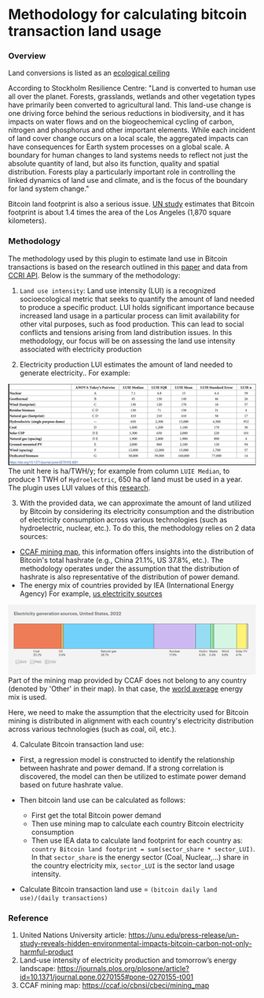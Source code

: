 # Methodology for calculating bitcoin transaction land usage

### Overview

Land conversions is listed as an [ecological ceiling](https://guides.co/g/doughnut-economy/170288)

According to Stockholm Resilience Centre: "Land is converted to human use all over the planet.
Forests, grasslands, wetlands and other vegetation types have primarily been converted to agricultural land.
This land-use change is one driving force behind the serious reductions in biodiversity, and it has impacts on
water flows and on the biogeochemical cycling of carbon, nitrogen and phosphorus and other important elements.
While each incident of land cover change occurs on a local scale, the aggregated impacts can have consequences for
Earth system processes on a global scale. A boundary for human changes to land systems needs to reflect not just
the absolute quantity of land, but also its function, quality and spatial distribution. Forests play a particularly
important role in controlling the linked dynamics of land use and climate, and is the focus of the boundary for land
system change."

Bitcoin land footprint is also a serious
issue. [UN study](https://unu.edu/press-release/un-study-reveals-hidden-environmental-impacts-bitcoin-carbon-not-only-harmful-product)
estimates that Bitcoin footprint is about 1.4 times the area of the Los Angeles (1,870 square kilometers).

### Methodology

The methodology used by this plugin to estimate land use in Bitcoin transactions is based on the research outlined in
this [paper](https://agupubs.onlinelibrary.wiley.com/doi/10.1029/2023EF003871)
and data from [CCRI API](https://v2.api.carbon-ratings.com/documentation). Below is the summary of the methodology:

1. `Land use intensity`: Land use intensity (LUI) is a recognized socioecological metric that seeks to quantify the
   amount of land needed to produce a specific product. LUI holds significant importance because increased land usage in
   a particular process can limit availability for other vital purposes, such as food production. This can lead to
   social conflicts and tensions arising from land distribution issues. In this methodology, our focus will be on
   assessing the land use intensity associated with electricity production

2. Electricity production LUI estimates the amount of land needed to generate electricity.. For example:

![Land Use Intensity of electricity production](img/land_LUI_examples.png)
The unit here is ha/TWH/y; for example from column `LUIE Median`, to produce 1 TWH of `Hydroelectric`,
650 ha of land must be used in a year.
The plugin uses LUI values of
this [research](https://journals.plos.org/plosone/article?id=10.1371/journal.pone.0270155#pone-0270155-t001).

3. With the provided data, we can approximate the amount of land utilized by Bitcoin by considering its electricity
   consumption and the distribution of electricity consumption across various technologies (such as hydroelectric,
   nuclear, etc.). To do this, the methodology relies on 2 data sources:

- [CCAF mining map](https://ccaf.io/cbnsi/cbeci/mining_map), this information offers insights into the distribution of
  Bitcoin's total hashrate (e.g., China 21.1%, US 37.8%, etc.). The methodology operates under the assumption that the
  distribution of hashrate is also representative of the distribution of power demand.
- The energy mix of countries provided by IEA (International Energy Agency)
  For example, [us electricity sources](https://www.iea.org/countries/united-states/electricity)

![IEA electricity sources](img/land_iea_example.png)
Part of the mining map provided by CCAF does not belong to any country (denoted by 'Other' in their map). In that case,
the [world average](https://www.iea.org/data-and-statistics/data-tools/energy-statistics-data-browser?country=WORLD&fuel=Energy%20supply&indicator=ElecGenByFuel)
energy mix is used.

Here, we need to make the assumption that the electricity used for Bitcoin mining is distributed in alignment with each
country's electricity distribution across various technologies (such as coal, oil, etc.).

4. Calculate Bitcoin transaction land use:

- First, a regression model is constructed to identify the relationship between hashrate and power demand. If a strong
  correlation is discovered, the model can then be utilized to estimate power demand based on future hashrate value.
- Then bitcoin land use can be calculated as follows:
  + First get the total Bitcoin power demand
  + Then use mining map to calculate each country Bitcoin electricity consumption
  + Then use IEA data to calculate land footprint for each country as:
    `country Bitcoin land footprint = sum(sector_share * sector_LUI)`.
    In that `sector_share` is the energy sector (Coal, Nuclear,...) share in the country electricity mix,
    `sector_LUI` is the sector land usage intensity.

- Calculate Bitcoin transaction land use = `(bitcoin daily land use)/(daily transactions)`

### Reference

1. United Nations University
   article: https://unu.edu/press-release/un-study-reveals-hidden-environmental-impacts-bitcoin-carbon-not-only-harmful-product
2. Land-use intensity of electricity production and tomorrow’s energy
   landscape: https://journals.plos.org/plosone/article?id=10.1371/journal.pone.0270155#pone-0270155-t001
3. CCAF mining map: https://ccaf.io/cbnsi/cbeci/mining_map












